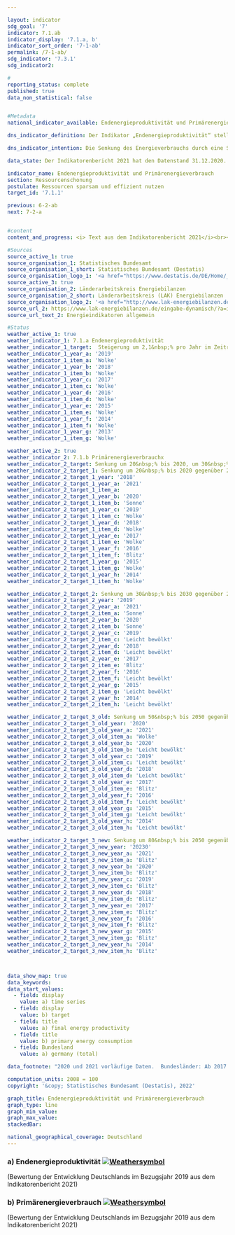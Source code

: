 ```yaml
---

layout: indicator    
sdg_goal: '7'    
indicator: 7.1.ab    
indicator_display: '7.1.a, b'    
indicator_sort_order: '7-1-ab'    
permalink: /7-1-ab/    
sdg_indicator: '7.3.1'    
sdg_indicator2:     

#    
reporting_status: complete    
published: true    
data_non_statistical: false    


#Metadata    
national_indicator_available: Endenergieproduktivität und Primärenergieverbrauch    

dns_indicator_definition: Der Indikator „Endenergieproduktivität“ stellt die Entwicklung der Wertschöpfung je eingesetzter Einheit Endenergie dar. Der Begriff „Endenergie“ bezieht sich dabei auf den Teil der Energie, der energetisch als thermische oder elektrische Energie zur Herstellung von Gütern oder zur Nutzung in den privaten Haushalten zur Verfügung steht.<br><br>Der Indikator „Primärenergieverbrauch“ gibt an, wie viel Energie in einem Land einerseits in den Energiesektoren zur Umwandlung, sowie andererseits in der Produktion, den privaten Haushalten und im Verkehr verbraucht wurde.<br><br>    

dns_indicator_intention: Die Senkung des Energieverbrauchs durch eine Steigerung der Energieeffizienz ist neben dem Ausbau erneuerbarer Energien die zweite tragende Säule der Energiewende. Ziel ist es mit möglichst wenig Energie, viel wirtschaftliche Leistung zu erreichen. Energieeinsparung schont Klima und Umwelt, trägt zur Verbesserung der Versorgungssicherheit und zur Wettbewerbsfähigkeit der Industrie bei.<br><br>Dem Energiekonzept der Bundesregierung zufolge soll die Endenergieproduktivität in den Jahren 2008 bis 2050 jährlich um 2,1&nbsp;% erhöht werden. Gleichzeitig soll sich der Primärenergieverbrauch bis 2020 um 20&nbsp;%, bis 2030 um 30&nbsp;% und bis 2050 um 50&nbsp;% gegenüber dem Jahr 2008 verringern.    

data_state: Der Indikatorenbericht 2021 hat den Datenstand 31.12.2020. Die Daten auf der DNS-Online Plattform werden regelmäßig aktualisiert, sodass online aktuellere Daten verfügbar sein können als im Indikatorenbericht 2021 veröffentlicht.    

indicator_name: Endenergieproduktivität und Primärenergieverbrauch    
section: Ressourcenschonung    
postulate: Ressourcen sparsam und effizient nutzen    
target_id: '7.1.1'    

previous: 6-2-ab    
next: 7-2-a    


#content    
content_and_progress: <i> Text aus dem Indikatorenbericht 2021</i><br><br>Endenergie- und Primärenergieverbrauch sind direkt miteinander verbunden. Der Endenergieverbrauch ergibt sich aus dem Primärenergieverbrauch abzüglich der Summe aus Umwandlungs-, Fackel- und Leitungsverlusten sowie der statistischen Differenz.<br><br>Der Primärenergieverbrauch ist die Summe aus den im Inland gewonnenen Primärenergieträgern, Vorratsentnahmen und sämtlichen importierten Energieträgern abzüglich der Bevorratung, Energieexporte und Hochseebunkerungen. Wesentliche Grundlage für die Berechnung des Energieverbrauchs sind die Daten der Energiebilanzen der Arbeitsgemeinschaft Energiebilanzen (AGEB), welche um Daten aus weiteren Quellen ergänzt werden.<br><br>Die Endenergieproduktivität gibt an, wie hoch die Wertschöpfung je eingesetzter Einheit Endenergie ist. Sie stellt ein Maß für die Energieeffizienz bei der Herstellung von Gütern und im Energieeinsatz der privaten Haushalte dar. Einschätzungen zur Energieeffizienz in den Umwandlungsbereichen (Wirkungsgrad der Kraftwerke) oder in der Energieübertragung und -speicherung (Beseitigung von Leckagen, bessere Wärmedämmung usw.) lassen sich anhand des Indikators jedoch nicht direkt ableiten.<br><br>Die Endenergieproduktivität hat sich nach vorläufigen Ergebnissen im Zeitraum 2008 bis 2019 um 15,4&nbsp;% erhöht, was einem durchschnittlichen jährlichen Anstieg von rund 1,4&nbsp;% entspricht. Somit wird das Ziel eines jährlichen Anstieges von durchschnittlich 2,1&nbsp;% bis 2050 zum jetzigen Zeitpunkt noch nicht erreicht. Gegenüber dem Vorjahr ist die Energieproduktivität im Jahr 2019 um 0,6 Prozentpunkte gesunken.<br><br>Der Primärenergieverbrauch ist im Jahr 2019 gegenüber dem Vorjahr gesunken. Im gesamten Zeitraum von 2008 bis 2019 wurde der Primärenergieverbrauch nach vorläufigen Ergebnissen um 11,1&nbsp;% reduziert. Bei gleichbleibender Entwicklung wie in den vergangenen Jahren würde der Zielwert im Jahr 2020 somit nicht erreicht.    

#Sources    
source_active_1: true                    
source_organisation_1: Statistisches Bundesamt
source_organisation_1_short: Statistisches Bundesamt (Destatis)                
source_organisation_logo_1: '<a href="https://www.destatis.de/DE/Home/_inhalt.html"><img src="https://g205sdgs.github.io/sdg-indicators/public/logos/destatis.png" alt=" Statistisches Bundesamt (Destatis)" title="Klicken Sie hier um zu der Homepage der Organisation zu gelangen" style="border: transparent"/></a>'
source_active_3: true                    
source_organisation_2: Länderarbeitskreis Energiebilanzen
source_organisation_2_short: Länderarbeitskreis (LAK) Energiebilanzen                
source_organisation_logo_2: '<a href="http://www.lak-energiebilanzen.de/"><img src="https://g205sdgs.github.io/sdg-indicators/public/logos/lakeb.png" alt=" Länderarbeitskreis (LAK) Energiebilanzen" title="Klicken Sie hier um zu der Homepage der Organisation zu gelangen" style="border: transparent"/></a>'
source_url_2: https://www.lak-energiebilanzen.de/eingabe-dynamisch/?a=i100                        
source_url_text_2: Energieindikatoren allgemein                        

#Status    
weather_active_1: true
weather_indicator_1: 7.1.a Endenergieproduktivität
weather_indicator_1_target:  Steigerung um 2,1&nbsp;% pro Jahr im Zeitraum von 2008 &minus; 2050
weather_indicator_1_year_a: '2019'                            
weather_indicator_1_item_a: 'Wolke'
weather_indicator_1_year_b: '2018'                            
weather_indicator_1_item_b: 'Wolke'
weather_indicator_1_year_c: '2017'                            
weather_indicator_1_item_c: 'Wolke'
weather_indicator_1_year_d: '2016'                            
weather_indicator_1_item_d: 'Wolke'
weather_indicator_1_year_e: '2015'                            
weather_indicator_1_item_e: 'Wolke'
weather_indicator_1_year_f: '2014'                            
weather_indicator_1_item_f: 'Wolke'
weather_indicator_1_year_g: '2013'                            
weather_indicator_1_item_g: 'Wolke'

weather_active_2: true
weather_indicator_2: 7.1.b Primärenergieverbrauchx
weather_indicator_2_target: Senkung um 20&nbsp;% bis 2020, um 30&nbsp;% bis 2030 und um 50&nbsp;% bis 2050 gegenüber 2008
weather_indicator_2_target_1: Senkung um 20&nbsp;% bis 2020 gegenüber 2008
weather_indicator_2_target_1_year: '2018'
weather_indicator_2_target_1_year_a: '2021'
weather_indicator_2_target_1_item_a:
weather_indicator_2_target_1_year_b: '2020'                            
weather_indicator_2_target_1_item_b: 'Sonne'
weather_indicator_2_target_1_year_c: '2019'                            
weather_indicator_2_target_1_item_c: 'Wolke'
weather_indicator_2_target_1_year_d: '2018'                            
weather_indicator_2_target_1_item_d: 'Wolke'
weather_indicator_2_target_1_year_e: '2017'                            
weather_indicator_2_target_1_item_e: 'Wolke'
weather_indicator_2_target_1_year_f: '2016'                            
weather_indicator_2_target_1_item_f: 'Blitz'
weather_indicator_2_target_1_year_g: '2015'                            
weather_indicator_2_target_1_item_g: 'Wolke'
weather_indicator_2_target_1_year_h: '2014'                            
weather_indicator_2_target_1_item_h: 'Wolke'

weather_indicator_2_target_2: Senkung um 30&nbsp;% bis 2030 gegenüber 2008
weather_indicator_2_target_2_year: '2019'
weather_indicator_2_target_2_year_a: '2021'
weather_indicator_2_target_2_item_a: 'Sonne'
weather_indicator_2_target_2_year_b: '2020'                            
weather_indicator_2_target_2_item_b: 'Sonne'
weather_indicator_2_target_2_year_c: '2019'                            
weather_indicator_2_target_2_item_c: 'Leicht bewölkt'
weather_indicator_2_target_2_year_d: '2018'                            
weather_indicator_2_target_2_item_d: 'Leicht bewölkt'
weather_indicator_2_target_2_year_e: '2017'                            
weather_indicator_2_target_2_item_e: 'Blitz'
weather_indicator_2_target_2_year_f: '2016'                            
weather_indicator_2_target_2_item_f: 'Leicht bewölkt'
weather_indicator_2_target_2_year_g: '2015'                            
weather_indicator_2_target_2_item_g: 'Leicht bewölkt'
weather_indicator_2_target_2_year_h: '2014'                            
weather_indicator_2_target_2_item_h: 'Leicht bewölkt'

weather_indicator_2_target_3_old: Senkung um 50&nbsp;% bis 2050 gegenüber 2008
weather_indicator_2_target_3_old_year: '2020'
weather_indicator_2_target_3_old_year_a: '2021'
weather_indicator_2_target_3_old_item_a: 'Wolke'
weather_indicator_2_target_3_old_year_b: '2020'                            
weather_indicator_2_target_3_old_item_b: 'Leicht bewölkt'
weather_indicator_2_target_3_old_year_c: '2019'                            
weather_indicator_2_target_3_old_item_c: 'Leicht bewölkt'
weather_indicator_2_target_3_old_year_d: '2018'                            
weather_indicator_2_target_3_old_item_d: 'Leicht bewölkt'
weather_indicator_2_target_3_old_year_e: '2017'                            
weather_indicator_2_target_3_old_item_e: 'Blitz'
weather_indicator_2_target_3_old_year_f: '2016'                            
weather_indicator_2_target_3_old_item_f: 'Leicht bewölkt'
weather_indicator_2_target_3_old_year_g: '2015'                            
weather_indicator_2_target_3_old_item_g: 'Leicht bewölkt'
weather_indicator_2_target_3_old_year_h: '2014'                            
weather_indicator_2_target_3_old_item_h: 'Leicht bewölkt'  

weather_indicator_2_target_3_new: Senkung um 80&nbsp;% bis 2050 gegenüber 2008
weather_indicator_2_target_3_new_year: '20230'
weather_indicator_2_target_3_new_year_a: '2021'
weather_indicator_2_target_3_new_item_a: 'Blitz'
weather_indicator_2_target_3_new_year_b: '2020'                            
weather_indicator_2_target_3_new_item_b: 'Blitz'
weather_indicator_2_target_3_new_year_c: '2019'                            
weather_indicator_2_target_3_new_item_c: 'Blitz'
weather_indicator_2_target_3_new_year_d: '2018'                            
weather_indicator_2_target_3_new_item_d: 'Blitz'
weather_indicator_2_target_3_new_year_e: '2017'                            
weather_indicator_2_target_3_new_item_e: 'Blitz'
weather_indicator_2_target_3_new_year_f: '2016'                            
weather_indicator_2_target_3_new_item_f: 'Blitz'
weather_indicator_2_target_3_new_year_g: '2015'                            
weather_indicator_2_target_3_new_item_g: 'Blitz'
weather_indicator_2_target_3_new_year_h: '2014'                            
weather_indicator_2_target_3_new_item_h: 'Blitz'



data_show_map: true    
data_keywords:    
data_start_values:    
  - field: display
    value: a) time series
  - field: display
    value: b) target
  - field: title
    value: a) final energy productivity
  - field: title
    value: b) primary energy consumption
  - field: Bundesland
    value: a) germany (total)

data_footnote: "2020 und 2021 vorläufige Daten.  Bundesländer: Ab 2017 vorläufige Daten für Baden-Württemberg, Bremen und Hessen.  Das Ziel entspricht einer Steigerung der Endenergieproduktivität um jährlich 2,1% gegenüber 2008 bis 2050 sowie einer Senkung des Primärenergieverbrauchs um 20&nbsp;% gegenüber 2008 bis 2020, um 30&nbsp;% bis 2030 bzw. um 50&nbsp;% gegenüber 2008 bis 2050 (Energiekonzept der Bundesregierung). "    

computation_units: 2008 = 100    
copyright: '&copy; Statistisches Bundesamt (Destatis), 2022'

graph_title: Endenergieproduktivität und Primärenergieverbrauch    
graph_type: line    
graph_min_value:     
graph_max_value:     
stackedBar:     

national_geographical_coverage: Deutschland    
---    
```

<div>
  <div class="my-header">
    <h3>a) Endenergieproduktivität
      <a href="https://sustainabledevelopment-deutschland.github.io/status/"><img src="https://g205sdgs.github.io/sdg-indicators/public/Wettersymbole/Wolke.png" title="Der Indikator ist 'off track'. Er entwickelt sich zwar in die gewünschte Richtung, bei Fortsetzung der Entwicklung wird das Ziel aber deutlich verfehlt." alt="Weathersymbol" />
      </a>
    </h3>
  </div>
  <div class="my-header-note">
    <span> (Bewertung der Entwicklung Deutschlands im Bezugsjahr 2019 aus dem Indikatorenbericht 2021)</span>
  </div>
</div>
<div>
  <div class="my-header">
    <h3>b) Primärenergieverbrauch
      <a href="https://sustainabledevelopment-deutschland.github.io/status/"><img src="https://g205sdgs.github.io/sdg-indicators/public/Wettersymbole/Wolke.png" title="Der Indikator ist 'off track'. Er entwickelt sich zwar in die gewünschte Richtung, bei Fortsetzung der Entwicklung wird das Ziel aber deutlich verfehlt." alt="Weathersymbol" />
      </a>
    </h3>
  </div>
  <div class="my-header-note">
    <span> (Bewertung der Entwicklung Deutschlands im Bezugsjahr 2019 aus dem Indikatorenbericht 2021)</span>
  </div>
</div>

